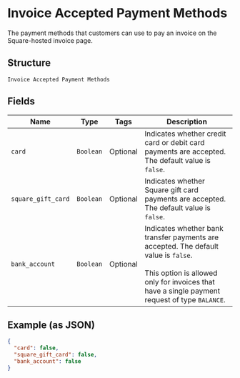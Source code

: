 
# Invoice Accepted Payment Methods

The payment methods that customers can use to pay an invoice on the Square-hosted invoice page.

## Structure

`Invoice Accepted Payment Methods`

## Fields

| Name | Type | Tags | Description |
|  --- | --- | --- | --- |
| `card` | `Boolean` | Optional | Indicates whether credit card or debit card payments are accepted. The default value is `false`. |
| `square_gift_card` | `Boolean` | Optional | Indicates whether Square gift card payments are accepted. The default value is `false`. |
| `bank_account` | `Boolean` | Optional | Indicates whether bank transfer payments are accepted. The default value is `false`.<br><br>This option is allowed only for invoices that have a single payment request of type `BALANCE`. |

## Example (as JSON)

```json
{
  "card": false,
  "square_gift_card": false,
  "bank_account": false
}
```

